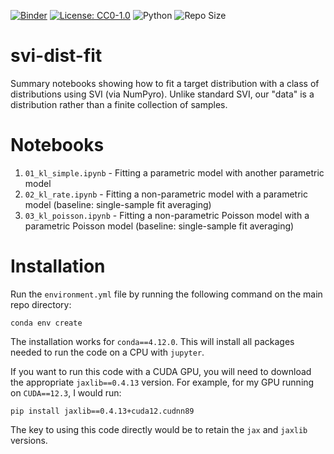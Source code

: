 [![Binder](https://mybinder.org/badge_logo.svg)](https://mybinder.org/v2/gh/edwarddramirez/svi-dist-fit/HEAD) [![License: CC0-1.0](https://img.shields.io/badge/License-CC0%201.0-brightgreen.svg)](https://creativecommons.org/publicdomain/zero/1.0/legalcode.en) ![Python](https://img.shields.io/badge/python-3.11.4-blue.svg) ![Repo Size](https://img.shields.io/github/repo-size/edwarddramirez/svi-dist-fit) 

# svi-dist-fit
Summary notebooks showing how to fit a target distribution with a class of distributions using SVI (via NumPyro). Unlike standard SVI, our "data" is a distribution rather than a finite collection of samples.

# Notebooks
1. `01_kl_simple.ipynb` - Fitting a parametric model with another parametric model
2. `02_kl_rate.ipynb` - Fitting a non-parametric model with a parametric model (baseline: single-sample fit averaging)
3. `03_kl_poisson.ipynb` - Fitting a non-parametric Poisson model with a parametric Poisson model (baseline: single-sample fit averaging)

# Installation
Run the `environment.yml` file by running the following command on the main repo directory:
```
conda env create
```
The installation works for `conda==4.12.0`. This will install all packages needed to run the code on a CPU with `jupyter`. 

If you want to run this code with a CUDA GPU, you will need to download the appropriate `jaxlib==0.4.13` version. For example, for my GPU running on `CUDA==12.3`, I would run:
```
pip install jaxlib==0.4.13+cuda12.cudnn89
```
The key to using this code directly would be to retain the `jax` and `jaxlib` versions. 
